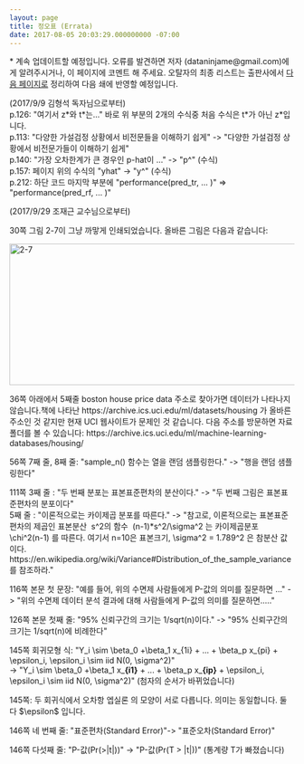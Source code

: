 ```yaml
---
layout: page
title: 정오표 (Errata)
date: 2017-08-05 20:03:29.000000000 -07:00
---
```

<p>* 계속 업데이트할 예정입니다. 오류를 발견하면 저자 (dataninjame@gmail.com)에게 알려주시거나, 이 페이지에 코멘트 해 주세요. 오탈자의 최종 리스트는 출판사에서 <a href="http://jpub.tistory.com/726">다음 페이지로</a> 정리하여 다음 쇄에 반영할 예정입니다.</p>
<div>(2017/9/9 김형석 독자님으로부터)</div>
<div></div>
<div>
<div>
<div>p.126: "여기서 z*와 t*는..." 바로 위 부분의 2개의 수식중 처음 수식은 t*가 아닌 z*입니다.</div>
<div></div>
<div>
<div>p.113: "다양한 가설검정 상황에서 비전문들을 이해하기 쉽게" -&gt; "다양한 가설검정 상황에서 비전문가들이 이해하기 쉽게"</div>
</div>
</div>
<div>
<div class="gmail_extra">
<div>p.140: "가장 오차한계가 큰 경우인 p-hat이 ..." -&gt; "p^" (수식)</div>
<div>p.157: 페이지 위의 수식의 "yhat" -&gt; "y^" (수식)</div>
<div>
<div class="gmail_extra">p.212: 하단 코드 마지막 부분에 "performance(pred_tr, ... )" =&gt; "performance(pred_rf, ... )"</div>
</div>
</div>
</div>
</div>
<p>(2017/9/29 조재근 교수님으로부터)</p>
<p>30쪽 그림 2-7이 그냥 까맣게 인쇄되었습니다. 올바른 그림은 다음과 같습니다:</p>
<p><img class="alignnone wp-image-691" src="{{ site.baseurl }}/assets/2-7.png" alt="2-7" width="1440" height="250" /></p>
<p>36쪽 아래에서 5째줄 boston house price data 주소로 찾아가면 데이터가 나타나지 않습니다.책에 나타난 https://archive.ics.uci.edu/ml/datasets/housing 가 올바른 주소인 것 같지만 현재 UCI 웹사이트가 문제인 것 같습니다. 다음 주소를 방문하면 자료 폴더를 볼 수 있습니다: https://archive.ics.uci.edu/ml/machine-learning-databases/housing/</p>
<p>56쪽 7째 줄, 8째 줄: "sample_n() 함수는 열을 랜덤 샘플링한다." -&gt; "행을 랜덤 샘플링한다"</p>
<p>111쪽 3째 줄 : "두 번째 분포는 표본표준편차의 분산이다." -&gt; "두 번째 그림은 표본표준편차의 분포이다"<br />
5째 줄 : "이론적으로는 카이제곱 분포를 따른다." -&gt; "참고로, 이론적으로는 표본표준편차의 제곱인 표본분산  s^2의 함수  (n-1)*s^2/\sigma^2 는 카이제곱분포 \chi^2(n-1) 를 따른다. 여기서 n=10은 표본크기, \sigma^2 = 1.789^2 은 참분산 값이다. https://en.wikipedia.org/wiki/Variance#Distribution_of_the_sample_variance 를 참조하라."</p>
<p>116쪽 본문 첫 문장: "예를 들어, 위의 수면제 사람들에게 P-값의 의미를 질문하면 ..." -&gt; "위의 수면제 데이터 분석 결과에 대해 사람들에게 P-값의 의미를 질문하면....."</p>
<p>126쪽 본문 첫째 줄: "95% 신뢰구간의 크기는 1/sqrt(n)이다." -&gt; "95% 신뢰구간의 크기는 1/sqrt(n)에 비례한다"</p>
<p>145쪽 회귀모형 식: "Y_i \sim \beta_0 +\beta_1 x_{1i} + ... + \beta_p x_{pi} + \epsilon_i, \epsilon_i \sim iid N(0, \sigma^2)"<br />
-&gt; "Y_i \sim \beta_0 +\beta_1 x_<strong>{i1}</strong> + ... + \beta_p x_<strong>{ip}</strong> + \epsilon_i, \epsilon_i \sim iid N(0, \sigma^2)" (첨자의 순서가 바뀌었습니다)</p>
<p>145쪽: 두 회귀식에서 오차항 엡실론 의 모양이 서로 다릅니다. 의미는 동일합니다. 둘 다 $\epsilon$ 입니다.</p>
<p>146쪽 네 번째 줄: "표준편차(Standard Error)"-&gt; "표준오차(Standard Error)"</p>
<p>146쪽 다섯째 줄: "P-값(Pr(&gt;|t|))" -&gt; "P-값(Pr(T &gt; |t|))" (통계량 T가 빠졌습니다)</p>
